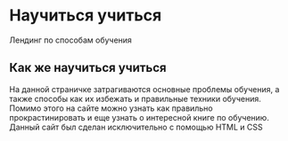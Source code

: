 # Научиться учиться  
Лендинг по способам обучения

## Как же научиться учиться
На данной страничке затрагиваются основные проблемы обучения, а также способы как их избежать и правильные техники обучения. Помимо этого на сайте можно узнать как правильно прокрастинировать и еще узнать о интересной книге по обучению. Данный сайт был сделан исключительно с помощью HTML и CSS